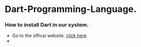 # Dart-Programming-Language.


### How to install Dart in our system.
- Go to the offical website. [click here](https://dart.dev/get-dart)
- 

